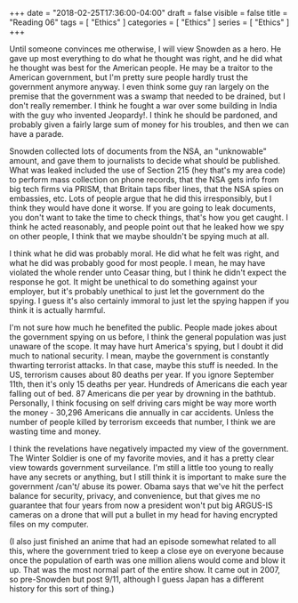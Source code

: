 +++
date = "2018-02-25T17:36:00-04:00"
draft = false
visible = false
title = "Reading 06"
tags = [ "Ethics" ]
categories = [ "Ethics" ]
series = [ "Ethics" ]
+++

Until someone convinces me otherwise, I will view Snowden as a hero.
He gave up most everything to do what he thought was right, and he
did what he thought was best for the American people. He may be
a traitor to the American government, but I'm pretty sure people
hardly trust the government anymore anyway. I even think some guy
ran largely on the premise that the government was a swamp that needed
to be drained, but I don't really remember. I think he fought
a war over some building in India with the guy who invented Jeopardy!.
I think he should be pardoned, and probably given a fairly large
sum of money for his troubles, and then we can have a parade.

Snowden collected lots of documents from the NSA, an "unknowable" amount,
and gave them to journalists to decide what should be published. What
was leaked included the use of Section 215 (hey that's my area code) 
to perform mass collection on phone records, that the NSA gets info from
big tech firms via PRISM, that Britain taps fiber lines, that the NSA
spies on embassies, etc. Lots of people argue that he did this
irresponsibly, but I think they would have done it worse. If you
are going to leak documents, you don't want to take the time to
check things, that's how you get caught. I think he acted reasonably,
and people point out that he leaked how we spy on other people, I think
that we maybe shouldn't be spying much at all.

I think what he did was probably moral. He did what he felt was right,
and what he did was probably good for most people. I mean, he may
have violated the whole render unto Ceasar thing, but I think he didn't
expect the response he got. It might be unethical to do something
against your employer, but it's probably unethical to just let
the government do the spying. I guess it's also certainly immoral to
just let the spying happen if you think it is actually harmful.

I'm not sure how much he benefited the public. People made jokes about
the government spying on us before, I think the general population was
just unaware of the scope. It may have hurt America's spying, but I
doubt it did much to national security. I mean, maybe the government
is constantly thwarting terrorist attacks. In that case, maybe this 
stuff is needed. In the US, terrorism causes about 80 deaths per year.
If you ignore September 11th, then it's only 15 deaths per year. Hundreds
of Americans die each year falling out of bed. 87 Americans die per
year by drowning in the bathtub. Personally, I think focusing on self
driving cars might be way more worth the money - 30,296 Americans die
annually in car accidents. Unless the number of people killed by
terrorism exceeds that number, I think we are wasting time and money.

I think the revelations have negatively impacted my view of the government.
The Winter Soldier is one of my favorite movies, and it has a pretty clear
view towards government surveilance. I'm still a little too young to
really have any secrets or anything, but I still think it is important
to make sure the government /can't/ abuse its power. Obama says that
we've hit the perfect balance for security, privacy, and convenience, but
that gives me no guarantee that four years from now a president won't
put big ARGUS-IS cameras on a drone that will put a bullet in my head
for having encrypted files on my computer.

(I also just finished an anime that had an episode somewhat related to
all this, where the government tried to keep a close eye on everyone
because once the population of earth was one million aliens would come
and blow it up. That was the most normal part of the entire show. It
came out in 2007, so pre-Snowden but post 9/11, although I guess Japan
has a different history for this sort of thing.)
